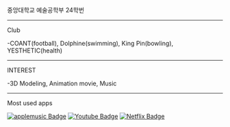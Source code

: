 중앙대학교 예술공학부 24학번
________________________________________________________________________________________________________________________________________________________________________________________________________
Club

-COANT(football), Dolphine(swimming), King Pin(bowling), YESTHETIC(health)
________________________________________________________________________________________________________________________________________________________________________________________________________
INTEREST

-3D Modeling, Animation movie, Music
________________________________________________________________________________________________________________________________________________________________________________________________________
Most used apps


[![applemusic Badge](https://img.shields.io/badge/applemusic-FA243C?style=flat-square&logo=applemusic&logoColor=red&link=https://www.applemusic.com)](https://www.applemusic.com)
[![Youtube Badge](https://img.shields.io/badge/Youtube-ff0000?style=flat-square&logo=youtube&link=https://www.youtube.com)](https://www.youtube.com)
[![Netflix Badge](https://img.shields.io/badge/Netflix-E50914?style=flat-square&logo=Netflix&link=https://www.Netflix.com)](https://www.Netflix.com)
